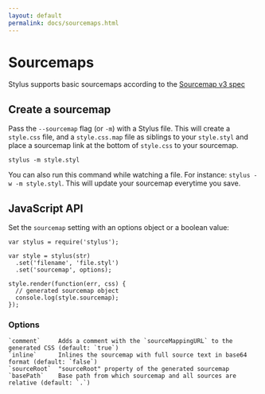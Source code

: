 ```yaml
---
layout: default
permalink: docs/sourcemaps.html
---
```


# Sourcemaps

  Stylus supports basic sourcemaps according to the [Sourcemap v3 spec](https://docs.google.com/document/d/1U1RGAehQwRypUTovF1KRlpiOFze0b-_2gc6fAH0KY0k)

## Create a sourcemap

  Pass the `--sourcemap` flag (or `-m`) with a Stylus file. This will create a `style.css` file, and a `style.css.map` file as siblings to your `style.styl` and place a sourcemap link at the bottom of `style.css` to your sourcemap.

  `stylus -m style.styl`

  You can also run this command while watching a file. For instance: `stylus -w -m style.styl`. This will update your sourcemap everytime you save.

## JavaScript API

  Set the `sourcemap` setting with an options object or a boolean value:

    var stylus = require('stylus');

    var style = stylus(str)
      .set('filename', 'file.styl')
      .set('sourcemap', options);

    style.render(function(err, css) {
      // generated sourcemap object
      console.log(style.sourcemap);
    });

### Options

    `comment`     Adds a comment with the `sourceMappingURL` to the generated CSS (default: `true`)
    `inline`      Inlines the sourcemap with full source text in base64 format (default: `false`)
    `sourceRoot`  "sourceRoot" property of the generated sourcemap
    `basePath`    Base path from which sourcemap and all sources are relative (default: `.`)

